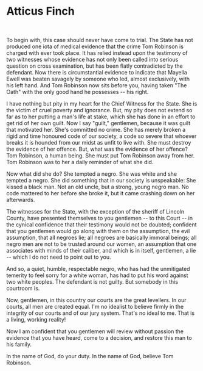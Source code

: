 # Atticus Finch

&nbsp;

To begin with, this case should never have come to trial. The State has not produced one iota of medical evidence that the crime Tom Robinson is charged with ever took place. It has relied instead upon the testimony of two witnesses whose evidence has not only been called into serious question on cross examination, but has been flatly contradicted by the defendant. Now there is circumstantial evidence to indicate that Mayella Ewell was beaten savagely by someone who led, almost exclusively, with his left hand. And Tom Robinson now sits before you, having taken "The Oath" with the only good hand he possesses -- his right.

I have nothing but pity in my heart for the Chief Witness for the State. She is the victim of cruel poverty and ignorance. But, my pity does not extend so far as to her putting a man's life at stake, which she has done in an effort to get rid of her own guilt. Now I say "guilt," gentlemen, because it was guilt that motivated her. She's committed no crime. She has merely broken a rigid and time honoured code of our society, a code so severe that whoever breaks it is hounded from our midst as unfit to live with. She must destroy the evidence of her offence. But, what was the evidence of her offence? Tom Robinson, a human being. She must put Tom Robinson away from her. Tom Robinson was to her a daily reminder of what she did.

Now what did she do? She tempted a negro. She was white and she tempted a negro. She did something that in our society is unspeakable: She kissed a black man. Not an old uncle, but a strong, young negro man. No code mattered to her before she broke it, but it came crashing down on her afterwards.

The witnesses for the State, with the exception of the sheriff of Lincoln County, have presented themselves to you gentlemen -- to this Court -- in the cynical confidence that their testimony would not be doubted; confident that you gentlemen would go along with them on the assumption, the evil assumption, that all negroes lie; all negroes are basically immoral beings; all negro men are not to be trusted around our women, an assumption that one associates with minds of their caliber, and which is in itself, gentlemen, a lie -- which I do not need to point out to you.

And so, a quiet, humble, respectable negro, who has had the unmitigated temerity to feel sorry for a white woman, has had to put his word against two white peoples. The defendant is not guilty. But somebody in this courtroom is.

Now, gentlemen, in this country our courts are the great levellers. In our courts, all men are created equal. I'm no idealist to believe firmly in the integrity of our courts and of our jury system. That's no ideal to me. That is a living, working reality!

Now I am confident that you gentlemen will review without passion the evidence that you have heard, come to a decision, and restore this man to his family.

In the name of God, do your duty. In the name of God, believe Tom Robinson.